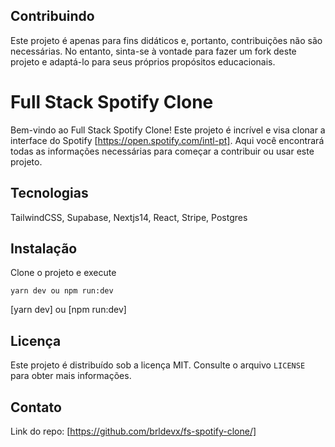 
## Contribuindo
Este projeto é apenas para fins didáticos e, portanto, contribuições não são necessárias. No entanto, sinta-se à vontade para fazer um fork deste projeto e adaptá-lo para seus próprios propósitos educacionais.

# Full Stack Spotify Clone
Bem-vindo ao Full Stack Spotify Clone! Este projeto é incrível e visa clonar a interface do Spotify [https://open.spotify.com/intl-pt]. Aqui você encontrará todas as informações necessárias para começar a contribuir ou usar este projeto.

## Tecnologias

TailwindCSS, Supabase, Nextjs14, React, Stripe, Postgres

## Instalação

Clone o projeto e execute 
```
yarn dev ou npm run:dev
```
[yarn dev] ou [npm run:dev]

## Licença

Este projeto é distribuído sob a licença MIT. Consulte o arquivo `LICENSE` para obter mais informações.


## Contato

Link do repo: [https://github.com/brldevx/fs-spotify-clone/]
